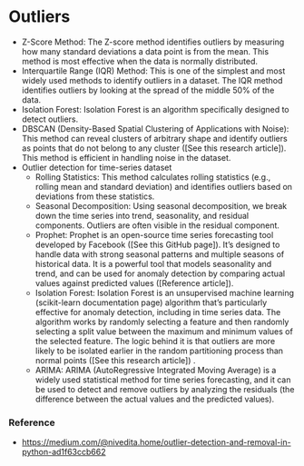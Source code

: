 # Outliers 

* Z-Score Method: The Z-score method identifies outliers by measuring how many standard deviations a data point is from the mean. This method is most effective when the data is normally distributed.
* Interquartile Range (IQR) Method: This is one of the simplest and most widely used methods to identify outliers in a dataset. The IQR method identifies outliers by looking at the spread of the middle 50% of the data.
* Isolation Forest: Isolation Forest is an algorithm specifically designed to detect outliers.
* DBSCAN (Density-Based Spatial Clustering of Applications with Noise): This method can reveal clusters of arbitrary shape and identify outliers as points that do not belong to any cluster ([See this research article]). This method is efficient in handling noise in the dataset.
* Outlier detection for time-series dataset
    * Rolling Statistics: This method calculates rolling statistics (e.g., rolling mean and standard deviation) and identifies outliers based on deviations from these statistics.
    * Seasonal Decomposition: Using seasonal decomposition, we break down the time series into trend, seasonality, and residual components. Outliers are often visible in the residual component.
    * Prophet: Prophet is an open-source time series forecasting tool developed by Facebook ([See this GitHub page]). It’s designed to handle data with strong seasonal patterns and multiple seasons of historical data. It is a powerful tool that models seasonality and trend, and can be used for anomaly detection by comparing actual values against predicted values ([Reference article]).
    * Isolation Forest: Isolation Forest is an unsupervised machine learning (scikit-learn documentation page) algorithm that’s particularly effective for anomaly detection, including in time series data. The algorithm works by randomly selecting a feature and then randomly selecting a split value between the maximum and minimum values of the selected feature. The logic behind it is that outliers are more likely to be isolated earlier in the random partitioning process than normal points ([See this research article]) .
    * ARIMA: ARIMA (AutoRegressive Integrated Moving Average) is a widely used statistical method for time series forecasting, and it can be used to detect and remove outliers by analyzing the residuals (the difference between the actual values and the predicted values).

### Reference
* https://medium.com/@nivedita.home/outlier-detection-and-removal-in-python-ad1f63ccb662
